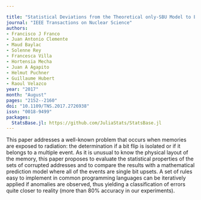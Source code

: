 ```yaml
---

title: "Statistical Deviations from the Theoretical only-SBU Model to Estimate MCU rates in SRAMs"
journal: "IEEE Transactions on Nuclear Science"
authors:
- Francisco J Franco
- Juan Antonio Clemente
- Maud Baylac
- Solenne Rey
- Francesca Villa
- Hortensia Mecha
- Juan A Agapito
- Helmut Puchner
- Guillaume Hubert
- Raoul Velazco
year: "2017"
month: "August"
pages: "2152--2160"
doi: "10.1109/TNS.2017.2726938"
issn: "0018-9499"
packages:
  StatsBase.jl: https://github.com/JuliaStats/StatsBase.jl
---
```


This paper addresses a well-known problem that occurs when memories are exposed to
radiation: the determination if a bit flip is isolated or if it belongs to a multiple event. As it is
unusual to know the physical layout of the memory, this paper proposes to evaluate the
statistical properties of the sets of corrupted addresses and to compare the results with a
mathematical prediction model where all of the events are single bit upsets. A set of rules
easy to implement in common programming languages can be iteratively applied if
anomalies are observed, thus yielding a classification of errors quite closer to reality (more
than 80% accuracy in our experiments).
